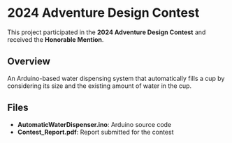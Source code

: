 # 2024 Adventure Design Contest 

This project participated in the **2024 Adventure Design Contest** and received the **Honorable Mention**.

## Overview
An Arduino-based water dispensing system that automatically fills a cup by considering its size and the existing amount of water in the cup.

## Files
- **AutomaticWaterDispenser.ino**: Arduino source code
- **Contest_Report.pdf**: Report submitted for the contest
